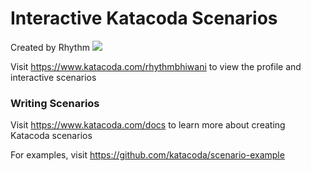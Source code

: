 # Interactive Katacoda Scenarios

Created by Rhythm
[![](http://shields.katacoda.com/katacoda/rhythmbhiwani/count.svg)](https://www.katacoda.com/rhythmbhiwani "Get your profile on Katacoda.com")

Visit https://www.katacoda.com/rhythmbhiwani to view the profile and interactive scenarios

### Writing Scenarios
Visit https://www.katacoda.com/docs to learn more about creating Katacoda scenarios

For examples, visit https://github.com/katacoda/scenario-example
